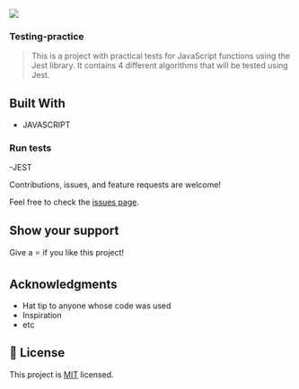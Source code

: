 ![](https://img.shields.io/badge/Microverse-blueviolet)

### Testing-practice


> This is a project with practical tests for JavaScript functions using the Jest library. It contains 4 different algorithms that will be tested using Jest.


## Built With

- JAVASCRIPT

### Run tests
-JEST

Contributions, issues, and feature requests are welcome!

Feel free to check the [issues page](../../issues/).

## Show your support

Give a ⭐️ if you like this project!

## Acknowledgments

- Hat tip to anyone whose code was used
- Inspiration
- etc

## 📝 License

This project is [MIT](./MIT.md) licensed.
